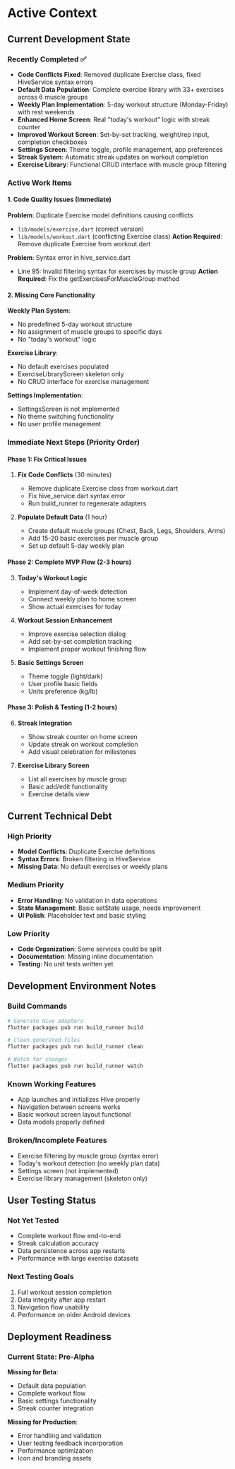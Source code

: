 # Active Context

## Current Development State

### Recently Completed ✅

- **Code Conflicts Fixed**: Removed duplicate Exercise class, fixed HiveService syntax errors
- **Default Data Population**: Complete exercise library with 33+ exercises across 6 muscle groups
- **Weekly Plan Implementation**: 5-day workout structure (Monday-Friday) with rest weekends
- **Enhanced Home Screen**: Real "today's workout" logic with streak counter
- **Improved Workout Screen**: Set-by-set tracking, weight/rep input, completion checkboxes
- **Settings Screen**: Theme toggle, profile management, app preferences
- **Streak System**: Automatic streak updates on workout completion
- **Exercise Library**: Functional CRUD interface with muscle group filtering

### Active Work Items

#### 1. Code Quality Issues (Immediate)

**Problem**: Duplicate Exercise model definitions causing conflicts

- `lib/models/exercise.dart` (correct version)
- `lib/models/workout.dart` (conflicting Exercise class)
  **Action Required**: Remove duplicate Exercise from workout.dart

**Problem**: Syntax error in hive_service.dart

- Line 95: Invalid filtering syntax for exercises by muscle group
  **Action Required**: Fix the getExercisesForMuscleGroup method

#### 2. Missing Core Functionality

**Weekly Plan System**:

- No predefined 5-day workout structure
- No assignment of muscle groups to specific days
- No "today's workout" logic

**Exercise Library**:

- No default exercises populated
- ExerciseLibraryScreen skeleton only
- No CRUD interface for exercise management

**Settings Implementation**:

- SettingsScreen is not implemented
- No theme switching functionality
- No user profile management

### Immediate Next Steps (Priority Order)

#### Phase 1: Fix Critical Issues

1. **Fix Code Conflicts** (30 minutes)

   - Remove duplicate Exercise class from workout.dart
   - Fix hive_service.dart syntax error
   - Run build_runner to regenerate adapters

2. **Populate Default Data** (1 hour)
   - Create default muscle groups (Chest, Back, Legs, Shoulders, Arms)
   - Add 15-20 basic exercises per muscle group
   - Set up default 5-day weekly plan

#### Phase 2: Complete MVP Flow (2-3 hours)

3. **Today's Workout Logic**

   - Implement day-of-week detection
   - Connect weekly plan to home screen
   - Show actual exercises for today

4. **Workout Session Enhancement**

   - Improve exercise selection dialog
   - Add set-by-set completion tracking
   - Implement proper workout finishing flow

5. **Basic Settings Screen**
   - Theme toggle (light/dark)
   - User profile basic fields
   - Units preference (kg/lb)

#### Phase 3: Polish & Testing (1-2 hours)

6. **Streak Integration**

   - Show streak counter on home screen
   - Update streak on workout completion
   - Add visual celebration for milestones

7. **Exercise Library Screen**
   - List all exercises by muscle group
   - Basic add/edit functionality
   - Exercise details view

## Current Technical Debt

### High Priority

- **Model Conflicts**: Duplicate Exercise definitions
- **Syntax Errors**: Broken filtering in HiveService
- **Missing Data**: No default exercises or weekly plans

### Medium Priority

- **Error Handling**: No validation in data operations
- **State Management**: Basic setState usage, needs improvement
- **UI Polish**: Placeholder text and basic styling

### Low Priority

- **Code Organization**: Some services could be split
- **Documentation**: Missing inline documentation
- **Testing**: No unit tests written yet

## Development Environment Notes

### Build Commands

```bash
# Generate Hive adapters
flutter packages pub run build_runner build

# Clean generated files
flutter packages pub run build_runner clean

# Watch for changes
flutter packages pub run build_runner watch
```

### Known Working Features

- App launches and initializes Hive properly
- Navigation between screens works
- Basic workout screen layout functional
- Data models properly defined

### Broken/Incomplete Features

- Exercise filtering by muscle group (syntax error)
- Today's workout detection (no weekly plan data)
- Settings screen (not implemented)
- Exercise library management (skeleton only)

## User Testing Status

### Not Yet Tested

- Complete workout flow end-to-end
- Streak calculation accuracy
- Data persistence across app restarts
- Performance with large exercise datasets

### Next Testing Goals

1. Full workout session completion
2. Data integrity after app restart
3. Navigation flow usability
4. Performance on older Android devices

## Deployment Readiness

### Current State: Pre-Alpha

**Missing for Beta**:

- Default data population
- Complete workout flow
- Basic settings functionality
- Streak counter integration

**Missing for Production**:

- Error handling and validation
- User testing feedback incorporation
- Performance optimization
- Icon and branding assets
